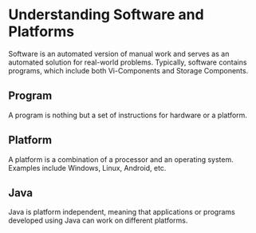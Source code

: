 <h1>Understanding Software and Platforms</h1>
<p>
    Software is an automated version of manual work and serves as an automated solution for real-world problems. 
    Typically, software contains programs, which include both Vi-Components and Storage Components.
</p>

<h2>Program</h2>
<p>
    A program is nothing but a set of instructions for hardware or a platform.
</p>

<h2>Platform</h2>
<p>
    A platform is a combination of a processor and an operating system. Examples include Windows, Linux, Android, etc.
</p>

<h2>Java</h2>
<p>
    Java is platform independent, meaning that applications or programs developed using Java can work on different platforms.
</p>
